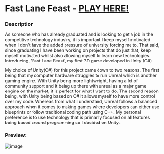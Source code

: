 # Fast Lane Feast - [PLAY HERE!](https://tharusanv.github.io/FastLaneFeast_LearningUnityProject3D/)

### Description
As someone who has already graduated and is looking to get a job in the competitive technology industry, it is important I keep myself motivated when I don't have the added pressure of university forcing me to. That said, since graduating I have been working on projects that do just that, keep myself motivated whilst also allowing myself to learn new technologies. 
Introducing, 'Fast Lane Feast', my first 3D game developed in Unity (C#)   

My choice of Unity(C#) for this project came down to two reasons. The first being that my computer hardware struggles to run Unreal which is another gaming engine. With Unity being more lightweight, having a lot of community support and it being up there with unreal as a major game engine on the market, it is perfect for what I want to do. The second reason being, with Unity being based on C# it allows myself to have more control over my code. Whereas from what I understand, Unreal follows a balanced approach when it comes to making games where developers can either use blueprints or follow traditional coding path using C++. My personal preference is to use technology that is primarily focused on all features being based around programming so I decided on Unity.   

### Preview:
![image](https://github.com/user-attachments/assets/39e94947-df5c-4746-a46d-ac062ad3c189)
